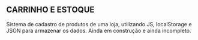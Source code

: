 ## CARRINHO E ESTOQUE ##

Sistema de cadastro de produtos de uma loja, utilizando JS, localStorage e JSON para armazenar os dados. Ainda em construção e ainda incompleto.